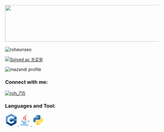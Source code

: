 

<a href="https://github.com/devxb/gitanimals">
  <img
    src="https://render.gitanimals.org/lines/RohEunSeo"
    width="600"
    height="120"
  />
</a>
<p align="left"> <img src="https://komarev.com/ghpvc/?username=roheunseo&label=Profile%20views&color=0e75b6&style=flat" alt="roheunseo" /> </p>

[![Solved.ac
프로필](http://mazassumnida.wtf/api/v2/generate_badge?boj=esroh1124)](https://solved.ac/esroh_1124)

![mazandi profile](http://mazandi.herokuapp.com/api?handle=esroh1124&theme=(warm))



<h3 align="left">Connect with me:</h3>
<p align="left">
<a href="https://instagram.com/roh_715" target="blank"><img align="center" src="https://raw.githubusercontent.com/rahuldkjain/github-profile-readme-generator/master/src/images/icons/Social/instagram.svg" alt="roh_715" height="30" width="40" /></a>
</p

<br>
<h3 align="left">Languages and Tool:</h3>  
<p align="left"> <a href="https://www.w3schools.com/cpp/" target="_blank" rel="noreferrer"> <img src="https://raw.githubusercontent.com/devicons/devicon/master/icons/cplusplus/cplusplus-original.svg" alt="cplusplus" width="40" height="40"/> </a> <a href="https://www.java.com" target="_blank" rel="noreferrer"> <img src="https://raw.githubusercontent.com/devicons/devicon/master/icons/java/java-original.svg" alt="java" width="40" height="40"/> </a> <a href="https://www.python.org" target="_blank" rel="noreferrer"> <img src="https://raw.githubusercontent.com/devicons/devicon/master/icons/python/python-original.svg" alt="python" width="40" height="40"/> </a> </p>





